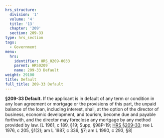 ```yaml
---
hrs_structure:
  division: '1'
  volume: '4'
  title: '13'
  chapter: '209'
  section: 209-33
type: hrs_section
tags:
  - Government
menu:
  hrs:
    identifier: HRS_0209-0033
    parent: HRS0209
    name: 209-33 Default
weight: 29100
title: Default
full_title: 209-33 Default
---
```

**§209-33 Default.** If the applicant is in default of any term or condition in any loan agreement or mortgage or the provisions of this part, the unpaid balance of the loan, including interest, shall, at the option of the director of business, economic development, and tourism, become due and payable forthwith, and the director may foreclose any mortgage by any method provided by law. [L 1961, c 189, §19; Supp, §98P-19; [HRS §209-33](/title-13/chapter-209/section-209-33/); ree L 1976, c 205, §1(2); am L 1987, c 336, §7; am L 1990, c 293, §8]